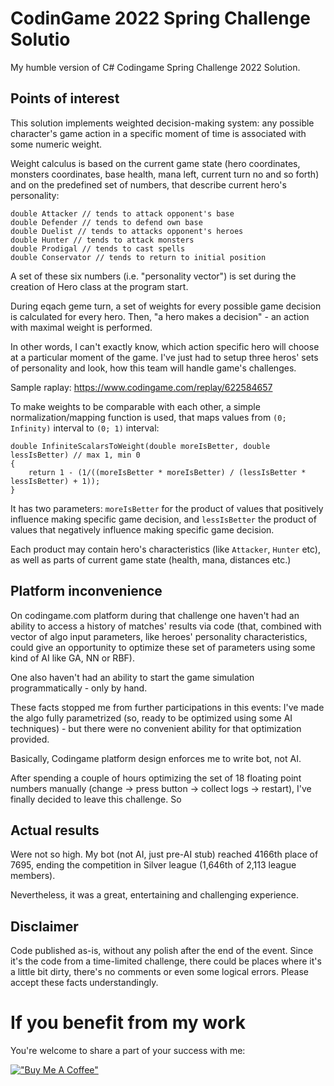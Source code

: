 # CodinGame 2022 Spring Challenge Solutio

My humble version of C# Codingame Spring Challenge 2022 Solution. 

## Points of interest

This solution implements weighted decision-making system: any possible character's game action in a specific moment of time is associated with some numeric weight. 

Weight calculus is based on the current game state (hero coordinates, monsters coordinates, base health, mana left, current turn no and so forth) and on the predefined set of numbers, that describe current hero's personality:

```
double Attacker // tends to attack opponent's base
double Defender // tends to defend own base
double Duelist // tends to attacks opponent's heroes
double Hunter // tends to attack monsters
double Prodigal // tends to cast spells
double Conservator // tends to return to initial position
```

A set of these six numbers (i.e. "personality vector") is set during the creation of Hero class at the program start.

During eqach geme turn, a set of weights for every possible game decision is calculated for every hero. Then, "a hero makes a decision" - an action with maximal weight is performed.

In other words, I can't exactly know, which action specific hero will choose at a particular moment of the game. I've just had to setup three heros' sets of personality and look, how this team will handle game's challenges. 

Sample raplay: https://www.codingame.com/replay/622584657

To make weights to be comparable with each other, a simple normalization/mapping function is used, that maps values from `(0; Infinity)` interval to `(0; 1)` interval:

```
double InfiniteScalarsToWeight(double moreIsBetter, double lessIsBetter) // max 1, min 0
{
    return 1 - (1/((moreIsBetter * moreIsBetter) / (lessIsBetter * lessIsBetter) + 1));
}
```

It has two parameters: `moreIsBetter` for the product of values that positively influence making specific game decision, and `lessIsBetter` the product of values that negatively influence making specific game decision.

Each product may contain hero's characteristics (like `Attacker`, `Hunter` etc), as well as parts of current game state (health, mana, distances etc.)

## Platform inconvenience

On codingame.com platform during that challenge one haven't had an ability to access a history of matches' results via code (that, combined with vector of algo input parameters, like heroes' personality characteristics, could give an opportunity to optimize these set of parameters using some kind of AI like GA, NN or RBF).

One also haven't had an ability to start the game simulation programmatically - only by hand.

These facts stopped me from further participations in this events: I've made the algo fully parametrized (so, ready to be optimized using some AI techniques) - but there were no convenient ability for that optimization provided.

Basically, Codingame platform design enforces me to write bot, not AI.

After spending a couple of hours optimizing the set of 18 floating point numbers manually (change -> press button -> collect logs -> restart), I've finally decided to leave this challenge. So

## Actual results

Were not so high. My bot (not AI, just pre-AI stub) reached 4166th place of 7695, ending the competition in Silver league (1,646th of 2,113 league members).

Nevertheless, it was a great, entertaining and challenging experience.

## Disclaimer

Code published as-is, without any polish after the end of the event. Since it's the code from a time-limited challenge, there could be places where it's a little bit dirty, there's no comments or even some logical errors. Please accept these facts understandingly.

# If you benefit from my work

You're welcome to share a part of your success with me:

[!["Buy Me A Coffee"](https://www.buymeacoffee.com/assets/img/custom_images/orange_img.png)](https://www.buymeacoffee.com/rextextaucom)
